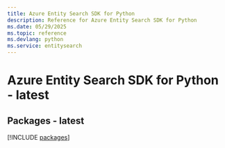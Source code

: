 ```yaml
---
title: Azure Entity Search SDK for Python
description: Reference for Azure Entity Search SDK for Python
ms.date: 05/29/2025
ms.topic: reference
ms.devlang: python
ms.service: entitysearch
---
```

# Azure Entity Search SDK for Python - latest
## Packages - latest
[!INCLUDE [packages](entity-search-index.md)]